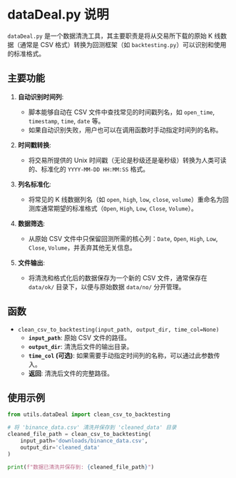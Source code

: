 # dataDeal.py 说明

`dataDeal.py` 是一个数据清洗工具，其主要职责是将从交易所下载的原始 K 线数据（通常是 CSV 格式）转换为回测框架（如 `backtesting.py`）可以识别和使用的标准格式。

## 主要功能

1.  **自动识别时间列**:
    -   脚本能够自动在 CSV 文件中查找常见的时间戳列名，如 `open_time`, `timestamp`, `time`, `date` 等。
    -   如果自动识别失败，用户也可以在调用函数时手动指定时间列的名称。

2.  **时间戳转换**:
    -   将交易所提供的 Unix 时间戳（无论是秒级还是毫秒级）转换为人类可读的、标准化的 `YYYY-MM-DD HH:MM:SS` 格式。

3.  **列名标准化**:
    -   将常见的 K 线数据列名（如 `open`, `high`, `low`, `close`, `volume`）重命名为回测库通常期望的标准格式（`Open`, `High`, `Low`, `Close`, `Volume`）。

4.  **数据筛选**:
    -   从原始 CSV 文件中只保留回测所需的核心列：`Date`, `Open`, `High`, `Low`, `Close`, `Volume`，并丢弃其他无关信息。

5.  **文件输出**:
    -   将清洗和格式化后的数据保存为一个新的 CSV 文件，通常保存在 `data/ok/` 目录下，以便与原始数据 `data/no/` 分开管理。

## 函数

-   `clean_csv_to_backtesting(input_path, output_dir, time_col=None)`
    -   **`input_path`**: 原始 CSV 文件的路径。
    -   **`output_dir`**: 清洗后文件的输出目录。
    -   **`time_col` (可选)**: 如果需要手动指定时间列的名称，可以通过此参数传入。
    -   **返回**: 清洗后文件的完整路径。

## 使用示例

```python
from utils.dataDeal import clean_csv_to_backtesting

# 将 'binance_data.csv' 清洗并保存到 'cleaned_data' 目录
cleaned_file_path = clean_csv_to_backtesting(
    input_path='downloads/binance_data.csv',
    output_dir='cleaned_data'
)

print(f"数据已清洗并保存到: {cleaned_file_path}")
```
